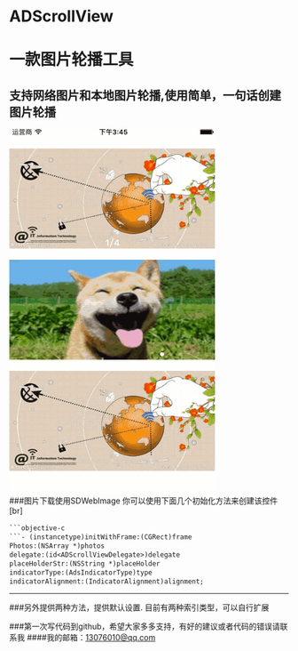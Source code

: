 # ADScrollView
一款图片轮播工具
====================================
支持网络图片和本地图片轮播,使用简单，一句话创建图片轮播
-----------------------------------
![演示图片](https://github.com/terryyyyyy/ADScrollView/raw/master/demo.gif)  
###图片下载使用SDWebImage
你可以使用下面几个初始化方法来创建该控件[br]
```
```objective-c
```- (instancetype)initWithFrame:(CGRect)frame
Photos:(NSArray *)photos
delegate:(id<ADScrollViewDelegate>)delegate
placeHolderStr:(NSString *)placeHolder
indicatorType:(AdsIndicatorType)type
indicatorAlignment:(IndicatorAlignment)alignment;
```
---------------------------------------------------------

###另外提供两种方法，提供默认设置.
目前有两种索引类型，可以自行扩展

###第一次写代码到github，希望大家多多支持，有好的建议或者代码的错误请联系我
####我的邮箱：13076010@qq.com
